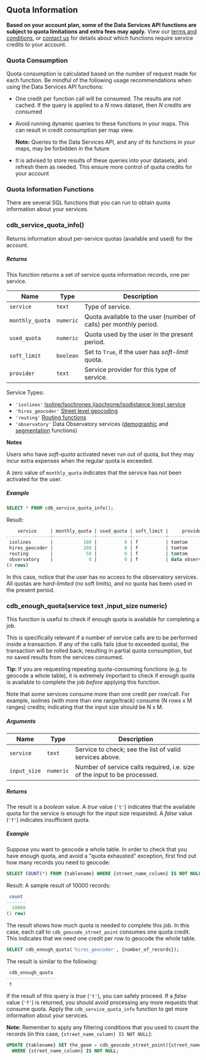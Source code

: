 ## Quota Information

**Based on your account plan, some of the Data Services API functions are subject to quota limitations and extra fees may apply.** View our [terms and conditions](https://carto.com/terms/), or [contact us](mailto:sales@carto.com) for details about which functions require service credits to your account.

### Quota Consumption

Quota consumption is calculated based on the number of request made for each function. Be mindful of the following usage recommendations when using the Data Services API functions:

* One credit per function call will be consumed. The results are not cached. If the query is applied to a _N_ rows dataset, then _N_ credits are consumed
* Avoid running dynamic queries to these functions in your maps. This can result in credit consumption per map view. 

  **Note:** Queries to the Data Services API, and any of its functions in your maps, may be forbidden in the future

* It is advised to store results of these queries into your datasets, and refresh them as needed. This ensure more control of quota credits for your account


### Quota Information Functions

There are several SQL functions that you can run to obtain quota information about your services. 

### cdb_service_quota_info()

Returns information about per-service quotas (available and used) for the account.

##### Returns

This function returns a set of service quota information records, one per service.

Name            | Type      | Description
--------------- | --------- | ------------
`service`       | `text`    | Type of service.
`monthly_quota` | `numeric` | Quota available to the user (number of calls) per monthly period.
`used_quota`    | `numeric` | Quota used by the user in the present period.
`soft_limit`    | `boolean` | Set to `True`, if the user has *soft-limit* quota.
`provider`      | `text`    | Service provider for this type of service.

Service Types:

* `'isolines'` [Isoline/Isochrones (isochrone/isodistance lines) service](https://carto.com/docs/carto-engine/dataservices-api/isoline_functions/)
* `'hires_geocoder'` [Street level geocoding](https://carto.com/docs/carto-engine/dataservices-api/geocoding-functions#street-level-geocoder)
* `'routing'` [Routing functions](https://carto.com/docs/carto-engine/dataservices-api/routing_functions/)
* `'observatory'` Data Observatory services ([demographic](https://carto.com/docs/carto-engine/dataservices-api/demographic_functions/) and [segmentation](https://carto.com/docs/carto-engine/dataservices-api/segmentation_functions/) functions)

**Notes**

Users who have *soft-quota* activated never run out of quota, but they may incur extra
expenses when the regular quota is exceeded.

A zero value of `monthly_quota` indicates that the service has not been activated for the user.

##### Example

```sql
SELECT * FROM cdb_service_quota_info();
```

Result:

```sql
    service     | monthly_quota | used_quota | soft_limit |     provider
----------------+---------------+------------+------------+------------------
 isolines       |           100 |          0 | f          | tomtom
 hires_geocoder |           100 |          0 | f          | tomtom
 routing        |            50 |          0 | f          | tomtom
 observatory    |             0 |          0 | f          | data observatory
(4 rows)

```

In this case, notice that the user has no access to the observatory services. All quotas are *hard-limited* (no soft limits), and no quota has been used in the present period.

### cdb_enough_quota(service text ,input_size numeric)

This function is useful to check if enough quota is available for completing a job.

This is specifically relevant if a number of service calls are to be performed inside a transaction. If any of the calls fails (due to exceeded quota), the transaction will be rolled back; resulting in partial quota consumption, but no saved results from the services consumed.

**Tip:** If you are requesting repeating quota-consuming functions (e.g. to geocode a whole table), it is extremely important to check if enough quota is available to complete the job _before_ applying this function.

Note that some services consume more than one credit per row/call. For example, isolines (with more than one range/track) consume (N rows x M ranges) credits; indicating that the input size should be N x M.

##### Arguments

Name         | Type      | Description
------------ | --------- | -----------
`service`    | `text`    | Service to check; see the list of valid services above.
`input_size` | `numeric` | Number of service calls required, i.e. size of the input to be processed.

##### Returns

The result is a *boolean* value. A *true* value (`'t'`) indicates that the available quota
for the service is enough for the input size requested. A *false* value (`'f'`) indicates
insufficient quota.

##### Example

Suppose you want to geocode a whole table. In order to check that you have enough quota, and avoid a "quota exhausted" exception, first find out how many records you need to geocode:

```sql
SELECT COUNT(*) FROM {tablename} WHERE {street_name_column} IS NOT NULL;
```

Result: A sample result of 10000 records:

```sql
 count
-------
  10000
(1 row)
```

The result shows how much quota is needed to complete this job. In this case,
each call to `cdb_geocode_street_point` consumes one quota credit. This indicates that we need one credit per row to geocode the whole table.

```sql
SELECT cdb_enough_quota('hires_geocoder', {number_of_records});
```

The result is similar to the following:

```sql
 cdb_enough_quota
------------------
 t
```

If the result of this query is *true* (`'t'`), you can safely proceed. If a *false* value (`'f'`) is returned, you should avoid processing any more requests that consume quota. Apply the `cdb_service_quota_info` function to get more information about your services.

**Note:** Remember to apply any filtering conditions that you used to count the records (in this case, `{street_name_column} IS NOT NULL`):


```sql
UPDATE {tablename} SET the_geom = cdb_geocode_street_point({street_name_column})
  WHERE {street_name_column} IS NOT NULL;
```
